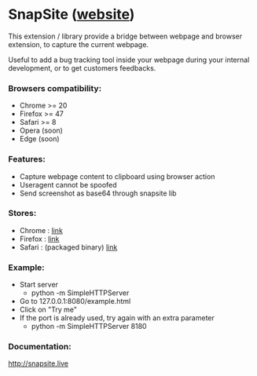 # SnapSite ([website](http://snapsite.live/))

This extension / library provide a bridge between webpage and browser extension, to capture the current webpage.

Useful to add a bug tracking tool inside your webpage during your internal development, or to get customers feedbacks.

### Browsers compatibility:
- Chrome  >= 20
- Firefox >= 47
- Safari  >= 8
- Opera  (soon)
- Edge   (soon)

### Features:
- Capture webpage content to clipboard using browser action
- Useragent cannot be spoofed
- Send screenshot as base64 through snapsite lib

### Stores:
- Chrome  : [link](https://chrome.google.com/webstore/detail/snapsite/fkockbmpmgpelkjfnelaifdniigigmkp)
- Firefox : [link](https://addons.mozilla.org/fr/firefox/addon/snapsite/)
- Safari  : (packaged binary) [link](http://snapsite.live/download/safari/snapsite.safariextz#0.1)

### Example:
 - Start server
    - python -m SimpleHTTPServer
 - Go to 127.0.0.1:8080/example.html
 - Click on "Try me"
 - If the port is already used, try again with an extra parameter 
    - python -m SimpleHTTPServer 8180

### Documentation:
http://snapsite.live

